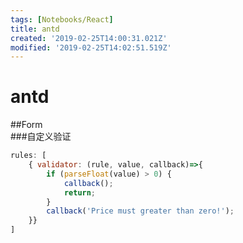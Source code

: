 ```yaml
---
tags: [Notebooks/React]
title: antd
created: '2019-02-25T14:00:31.021Z'
modified: '2019-02-25T14:02:51.519Z'
---
```


# antd
##Form    
###自定义验证

```js
rules: [
    { validator: (rule, value, callback)=>{
        if (parseFloat(value) > 0) {
            callback();
            return;
        }
        callback('Price must greater than zero!');
    }}
]
```
